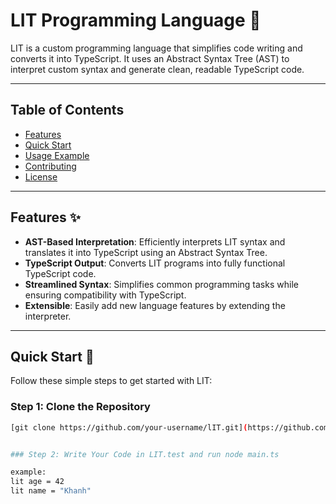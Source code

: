# LIT Programming Language 🚀



LIT is a custom programming language that simplifies code writing and converts it into TypeScript. It uses an Abstract Syntax Tree (AST) to interpret custom syntax and generate clean, readable TypeScript code.

---

## Table of Contents
- [Features](#features)
- [Quick Start](#quick-start)
- [Usage Example](#usage-example)
- [Contributing](#contributing)
- [License](#license)

---

## Features ✨
- **AST-Based Interpretation**: Efficiently interprets LIT syntax and translates it into TypeScript using an Abstract Syntax Tree.
- **TypeScript Output**: Converts LIT programs into fully functional TypeScript code.
- **Streamlined Syntax**: Simplifies common programming tasks while ensuring compatibility with TypeScript.
- **Extensible**: Easily add new language features by extending the interpreter.

---

## Quick Start 🚀

Follow these simple steps to get started with LIT:

### Step 1: Clone the Repository

```bash
[git clone https://github.com/your-username/lIT.git](https://github.com/CodeViolation16/Abstract_Syntax_Tree/tree/main)


### Step 2: Write Your Code in LIT.test and run node main.ts

example:
lit age = 42
lit name = "Khanh"


